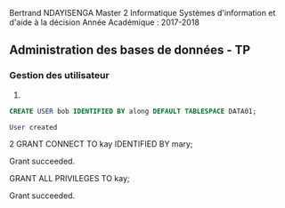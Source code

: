 Bertrand NDAYISENGA
Master 2 Informatique
Systèmes d'information et d'aide à la décision
Année Académique : 2017-2018

## Administration des bases de données - TP

### Gestion des utilisateur

1.
```SQL
CREATE USER bob IDENTIFIED BY along DEFAULT TABLESPACE DATA01;

User created
```

2
GRANT CONNECT TO kay IDENTIFIED BY mary;

Grant succeeded.

GRANT ALL PRIVILEGES TO kay;

Grant succeeded.